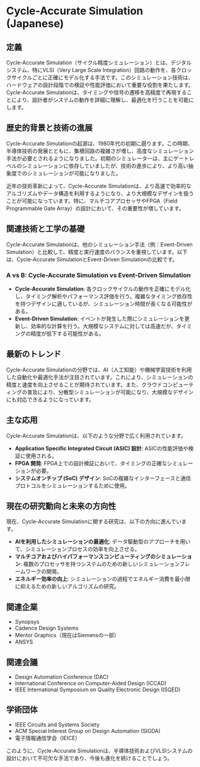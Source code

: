 # Cycle-Accurate Simulation (Japanese)

## 定義
Cycle-Accurate Simulation（サイクル精度シミュレーション）とは、デジタルシステム、特にVLSI（Very Large Scale Integration）回路の動作を、各クロックサイクルごとに正確にモデル化する手法です。このシミュレーション技術は、ハードウェアの設計段階での検証や性能評価において重要な役割を果たします。Cycle-Accurate Simulationは、タイミングや信号の遷移を高精度で再現することにより、設計者がシステムの動作を詳細に理解し、最適化を行うことを可能にします。

## 歴史的背景と技術の進展
Cycle-Accurate Simulationの起源は、1980年代の初期に遡ります。この時期、半導体技術の発展とともに、集積回路の複雑さが増し、高度なシミュレーション手法が必要とされるようになりました。初期のシミュレーターは、主にゲートレベルのシミュレーションに依存していましたが、技術の進歩により、より高い抽象度でのシミュレーションが可能になりました。

近年の技術革新によって、Cycle-Accurate Simulationは、より高速で効率的なアルゴリズムやデータ構造を利用するようになり、より大規模なデザインを扱うことが可能になっています。特に、マルチコアプロセッサやFPGA（Field Programmable Gate Array）の設計において、その重要性が増しています。

## 関連技術と工学の基礎
Cycle-Accurate Simulationは、他のシミュレーション手法（例：Event-Driven Simulation）と比較して、精度と実行速度のバランスを重視しています。以下は、Cycle-Accurate SimulationとEvent-Driven Simulationの比較です。

### A vs B: Cycle-Accurate Simulation vs Event-Driven Simulation
- **Cycle-Accurate Simulation**: 各クロックサイクルの動作を正確にモデル化し、タイミング解析やパフォーマンス評価を行う。複雑なタイミング依存性を持つデザインに適しているが、シミュレーション時間が長くなる可能性がある。
- **Event-Driven Simulation**: イベントが発生した際にシミュレーションを更新し、効率的な計算を行う。大規模なシステムに対しては高速だが、タイミングの精度が低下する可能性がある。

## 最新のトレンド
Cycle-Accurate Simulationの分野では、AI（人工知能）や機械学習技術を利用した自動化や最適化手法が注目されています。これにより、シミュレーションの精度と速度を向上させることが期待されています。また、クラウドコンピューティングの普及により、分散型シミュレーションが可能になり、大規模なデザインにも対応できるようになっています。

## 主な応用
Cycle-Accurate Simulationは、以下のような分野で広く利用されています。
- **Application Specific Integrated Circuit (ASIC) 設計**: ASICの性能評価や検証に使用される。
- **FPGA 開発**: FPGA上での設計検証において、タイミングの正確なシミュレーションが必要。
- **システムオンチップ (SoC) デザイン**: SoCの複雑なインターフェースと通信プロトコルをシミュレーションするために使用。

## 現在の研究動向と未来の方向性
現在、Cycle-Accurate Simulationに関する研究は、以下の方向に進んでいます。
- **AIを利用したシミュレーションの最適化**: データ駆動型のアプローチを用いて、シミュレーションプロセスの効率を向上させる。
- **マルチコアおよびハイパフォーマンスコンピューティングのシミュレーション**: 複数のプロセッサを持つシステムのための新しいシミュレーションフレームワークの開発。
- **エネルギー効率の向上**: シミュレーションの過程でエネルギー消費を最小限に抑えるための新しいアルゴリズムの研究。

## 関連企業
- Synopsys
- Cadence Design Systems
- Mentor Graphics（現在はSiemensの一部）
- ANSYS

## 関連会議
- Design Automation Conference (DAC)
- International Conference on Computer-Aided Design (ICCAD)
- IEEE International Symposium on Quality Electronic Design (ISQED)

## 学術団体
- IEEE Circuits and Systems Society
- ACM Special Interest Group on Design Automation (SIGDA)
- 電子情報通信学会（IEICE）

このように、Cycle-Accurate Simulationは、半導体技術およびVLSIシステムの設計において不可欠な手法であり、今後も進化を続けることでしょう。